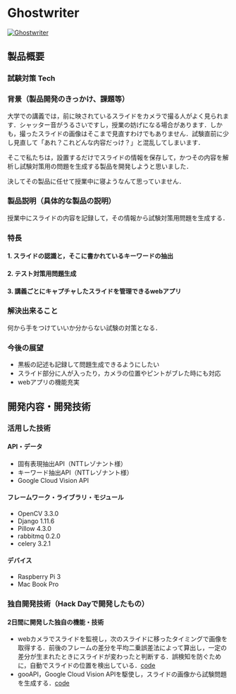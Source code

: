 # Ghostwriter
[![Ghostwriter](https://raw.github.com/GabLeRoux/WebMole/master/ressources/WebMole_Youtube_Video.png)](https://www.youtube.com/watch?v=uViALDC-OAw&feature=youtu.be)

## 製品概要
### 試験対策 Tech

### 背景（製品開発のきっかけ、課題等）
大学での講義では，前に映されているスライドをカメラで撮る人がよく見られます．シャッター音がうるさいですし，授業の妨げになる場合があります．しかも，撮ったスライドの画像はそこまで見直すわけでもありません．試験直前に少し見直して「あれ？これどんな内容だっけ？」と混乱してしまいます．

そこで私たちは，設置するだけでスライドの情報を保存して，かつその内容を解析し試験対策用の問題を生成する製品を開発しようと思いました．

決してその製品に任せて授業中に寝ようなんて思っていません．

### 製品説明（具体的な製品の説明）
授業中にスライドの内容を記録して，その情報から試験対策用問題を生成する．

### 特長

#### 1. スライドの認識と，そこに書かれているキーワードの抽出

#### 2. テスト対策用問題生成

#### 3. 講義ごとにキャプチャしたスライドを管理できるwebアプリ

### 解決出来ること
何から手をつけていいか分からない試験の対策となる．

### 今後の展望
- 黒板の記述も記録して問題生成できるようにしたい
- スライド部分に人が入ったり，カメラの位置やピントがブレた時にも対応
- webアプリの機能充実

## 開発内容・開発技術
### 活用した技術
#### API・データ
* 固有表現抽出API（NTTレゾナント様）
* キーワード抽出API（NTTレゾナント様）
* Google Cloud Vision API

#### フレームワーク・ライブラリ・モジュール
* OpenCV 3.3.0
* Django 1.11.6
* Pillow 4.3.0
* rabbitmq 0.2.0
* celery 3.2.1

#### デバイス
* Raspberry Pi 3
* Mac Book Pro

### 独自開発技術（Hack Dayで開発したもの）
#### 2日間に開発した独自の機能・技術
* webカメラでスライドを監視し，次のスライドに移ったタイミングで画像を取得する．前後のフレームの差分を平均二乗誤差法によって算出し，一定の差分が生まれたときにスライドが変わったと判断する．誤検知を防ぐために，自動でスライドの位置を検出している．[code](https://github.com/jphacks/KB_1708/blob/master/webapp/ghostwriter/capture_lib/slidecapture.py)
* gooAPI，Google Cloud Vision APIを駆使し，スライドの画像から試験問題を生成する．[code](https://github.com/jphacks/KB_1708/blob/master/webapp/ghostwriter/capture_lib/generate_questions_from_images.py)
